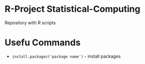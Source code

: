 # R-Project Statistical-Computing
Repository with R scripts

# Usefu Commands

* ```install.packages('package name')``` - install packages
